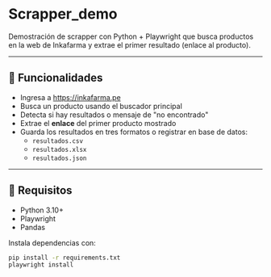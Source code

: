 # Scrapper_demo

Demostración de scrapper con Python + Playwright que busca productos en la web de Inkafarma y extrae el primer resultado (enlace al producto).

---

## 📌 Funcionalidades

- Ingresa a https://inkafarma.pe
- Busca un producto usando el buscador principal
- Detecta si hay resultados o mensaje de "no encontrado"
- Extrae el **enlace** del primer producto mostrado
- Guarda los resultados en tres formatos o registrar en base de datos:
  - `resultados.csv`
  - `resultados.xlsx`
  - `resultados.json`

---

## 🧰 Requisitos

- Python 3.10+
- Playwright
- Pandas

Instala dependencias con:

```bash
pip install -r requirements.txt
playwright install
